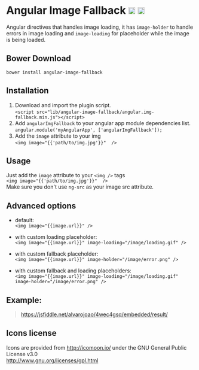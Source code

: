 Angular Image Fallback <a href="https://github.com/alvarojoao/angular-image-fallback/"><img src="https://img.shields.io/teamcity/codebetter/bt428.svg" alt="Bower version" height="18"></a> <a href="https://github.com/alvarojoao/angular-image-fallback/releases"><img src="https://img.shields.io/badge/Bower-V0.0.1-green.svg" alt="Bower version" height="18"></a>
======================

Angular directives that handles image loading, it has `image-holder` to handle errors in image loading and `image-loading` for placeholder while the image is being loaded.
  
  
  
## Bower Download
`bower install angular-image-fallback`

## Installation
1. Download and import the plugin script.<br />
`<script src="lib/angular-image-fallback/angular.img-fallback.min.js"></script>`
2. Add `angularImgFallback` to your angular app module dependencies list.<br />
`angular.module('myAngularApp', ['angularImgFallback']);`
3. Add the `image` attribute to your img<br />
`<img image="{{'path/to/img.jpg'}}"  />`


## Usage
Just add the `image` attribute to your `<img />` tags<br />
`<img image="{{'path/to/img.jpg'}}"  />`<br />
Make sure you don't use `ng-src` as your image src attribute.


## Advanced options


 - default:<br />
`<img image="{{image.url}}" />`

 - with custom loading placeholder:<br />
`<img image="{{image.url}}" image-loading="/image/loading.gif" />`

 - with custom fallback placeholder:<br />
`<img image="{{image.url}}" image-holder="/image/error.png" />`

 - with custom fallback and loading placeholders:<br />
`<img image="{{image.url}}" image-loading="/image/loading.gif" image-holder="/image/error.png" />`


## Example:

> https://jsfiddle.net/alvarojoao/4wec4gsq/embedded/result/

## Icons license
Icons are provided from http://icomoon.io/ under the GNU General Public License v3.0<br />
http://www.gnu.org/licenses/gpl.html
